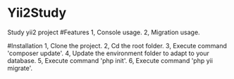 # Yii2Study
Study yii2 project
#Features
1, Console usage.
2, Migration usage.

#Installation
1, Clone the project.
2, Cd the root folder.
3, Execute command 'composer update'.
4, Update the environment folder to adapt to your database.
5, Execute command 'php init'.
6, Execute command 'php yii migrate'.


